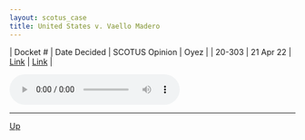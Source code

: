 ```yaml
---
layout: scotus_case
title: United States v. Vaello Madero
---
```


| Docket # | Date Decided | SCOTUS Opinion | Oyez |
| 20-303 | 21 Apr 22 | [Link](https://www.supremecourt.gov/opinions/21pdf/596us1r25_bpm1.pdf) | [Link](https://www.oyez.org/cases/2021/20-303) |

<audio controls>
   <source src='./resources/20-303.mp3' type='audio/mpeg'>
</audio>

<object data='./resources/20-303.pdf' type='application/pdf'></object>

---

[Up](./README.md)